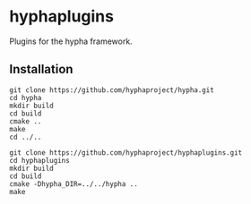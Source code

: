 # hyphaplugins

Plugins for the hypha framework.

## Installation

```{r, engine='bash', count_lines}
git clone https://github.com/hyphaproject/hypha.git
cd hypha
mkdir build
cd build
cmake ..
make
cd ../..

git clone https://github.com/hyphaproject/hyphaplugins.git
cd hyphaplugins
mkdir build
cd build
cmake -Dhypha_DIR=../../hypha ..
make
```
